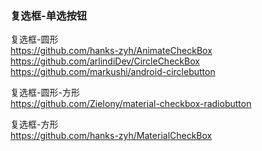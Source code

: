 ### 复选框-单选按钮
复选框-圆形  
https://github.com/hanks-zyh/AnimateCheckBox  
https://github.com/arlindiDev/CircleCheckBox  
https://github.com/markushi/android-circlebutton  


复选框-圆形-方形  
https://github.com/ZieIony/material-checkbox-radiobutton  


复选框-方形  
https://github.com/hanks-zyh/MaterialCheckBox  
